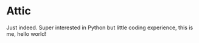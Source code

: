 # Attic
Just indeed.
Super interested in Python but little coding experience, this is me, hello world! 
